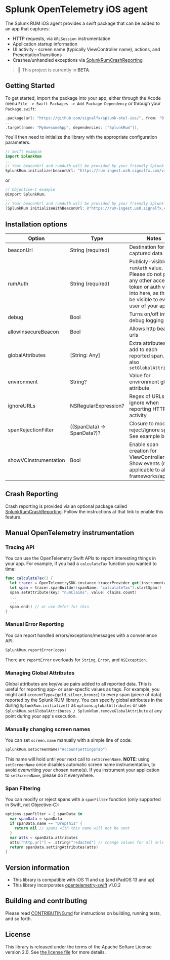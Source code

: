 # Splunk OpenTelemetry iOS agent

The Splunk RUM iOS agent provides a swift package
that can be added to an app that captures:

- HTTP requests, via `URLSession` instrumentation
- Application startup information
- UI activity - screen name (typically ViewController name), actions, and PresentationTransitions
- Crashes/unhandled exceptions via [SplunkRumCrashReporting](https://github.com/signalfx/splunk-otel-ios-crashreporting)

> :construction: This project is currently in **BETA**.

## Getting Started

To get started, import the package into your app, either through the Xcode menu
`File -> Swift Packages -> Add Package Dependency` or through your `Package.swift`:

```swift
.package(url: "https://github.com/signalfx/splunk-otel-ios/", from: "0.1");
...
.target(name: "MyAwesomeApp", dependencies: ["SplunkRum"]),
```

You'll then need to initialize the library with the appropriate configuration parameters.

```swift
// Swift example
import SplunkRum
...
// Your beaconUrl and rumAuth will be provided by your friendly Splunk representative
SplunkRum.initialize(beaconUrl: "https://rum-ingest.us0.signalfx.com/v1/rum", rumAuth: "ABCD...")
```

or

```objectivec
// Objective-C example
@import SplunkRum;
...
// Your beaconUrl and rumAuth will be provided by your friendly Splunk representative
[SplunkRum initializeWithBeaconUrl: @"https://rum-ingest.us0.signalfx.com/v1/rum" rumAuth: @"ABCD..." options: nil];
```

## Installation options

| Option | Type | Notes | Default |
|--------|------|-------|---------|
| beaconUrl | String (required) | Destination for captured data | (No default)
| rumAuth | String (required) | Publicly-visible `rumAuth` value.  Please do not paste any other access token or auth value into here, as this will be visible to every user of your app | (No default) |
| debug | Bool | Turns on/off internal debug logging | false |
| allowInsecureBeacon | Bool | Allows http beacon urls | false |
| globalAttributes | [String: Any] | Extra attributes to add to each reported span.  See also `setGlobalAttributes` | [:] |
| environment | String? | Value for environment global attribute | `nil` |
| ignoreURLs | NSRegularExpression? | Regex of URLs to ignore when reporting HTTP activity | `nil` |
| spanRejectionFilter | ((SpanData) -> SpanData?)? | Closure to modify or reject/ignore spans.  See example below.  | `nil` |
| showVCInstrumentation | Bool | Enable span creation for ViewController Show events (not applicable to all UI frameworks/apps) | true |


## Crash Reporting

Crash reporting is provided via an optional package called
[SplunkRumCrashReporting](https://github.com/signalfx/splunk-otel-ios-crashreporting).  Follow
the instructions at that link to enable this feature.

## Manual OpenTelemetry instrumentation

### Tracing API

You can use the OpenTelemetry Swift APIs to report interesting things in your app.  For example, if you had a `calculateTax`
function you wanted to time:

```swift
func calculateTax() {
  let tracer = OpenTelemetrySDK.instance.tracerProvider.get(instrumentationName: "MyApp")
  let span = tracer.spanBuilder(spanName: "calculateTax").startSpan()
  span.setAttribute(key: "numClaims", value: claims.count)
  ...
  ...
  span.end() // or use defer for this
}
```

### Manual Error Reporting

You can report handled errors/exceptions/messages with a convenience API:

```swift
SplunkRum.reportError(oops)
```

There are `reportError` overloads for `String`, `Error`, and `NSException`.

### Managing Global Attributes

Global attributes are key/value pairs added to all reported data.  This is useful for reporting app- or user-specfic
values as tags.  For example, you might add `accountType={gold,silver,bronze}` to every span (piece of data) reported
by the Splunk RUM library.  You can specify global attributes in the during `SplunkRum.initialize()` as `options.globalAttributes` or use
`SplunkRum.setGlobalAttributes / SplunkRum.removeGlobalAttribute` at any point during your app's execution.

### Manually changing screen names

You can set `screen.name` manually with a simple line of code:

```swift
SplunkRum.setScreenName("AccountSettingsTab")
```

This name will hold until your next call to `setScreenName`.  **NOTE**: using `setScreenName` once
disables automatic screen name instrumentation, to avoid overwriting your chosen name(s).  If you
instrument your application to `setScreenName`, please do it everywhere.

### Span Filtering

You can modify or reject spans with a `spanFilter` function (only supported in Swift, not Objective-C):

```swift
options.spanFilter = { spanData in
  var spanData = spanData
  if spanData.name == "DropThis" {
    return nil // spans with this name will not be sent
  }
  var atts = spanData.attributes
  atts["http.url"] = .string("redacted") // change values for all urls
  return spanData.settingAttributes(atts)
}
```

## Version information

- This library is compatible with iOS 11 and up (and iPadOS 13 and up)
- This library incorporates [opentelemetry-swift](https://github.com/open-telemetry/opentelemetry-swift) v1.0.2

## Building and contributing

Please read [CONTRIBUTING.md](./CONTRIBUTING.md) for instructions on building, running tests, and so forth.

## License

This library is released under the terms of the Apache Softare License version 2.0.
See [the license file](./LICENSE) for more details.
